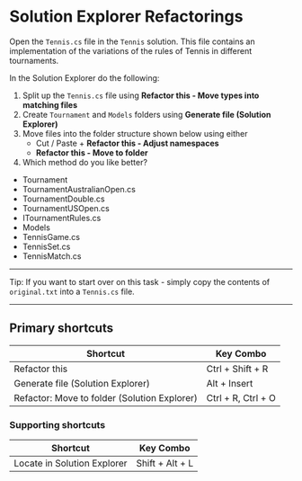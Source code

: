 # Solution Explorer Refactorings

Open the `Tennis.cs` file in the `Tennis` solution. This file contains an implementation of the variations of the rules of Tennis in different tournaments.

In the Solution Explorer do the following:

1. Split up the `Tennis.cs` file using **Refactor this - Move types into matching files**
2. Create `Tournament` and `Models` folders using **Generate file (Solution Explorer)**
3. Move files into the folder structure shown below using either
    * Cut / Paste + **Refactor this - Adjust namespaces**
    * **Refactor this - Move to folder**
4. Which method do you like better?

* Tournament
* TournamentAustralianOpen.cs
* TournamentDouble.cs
* TournamentUSOpen.cs
* ITournamentRules.cs
* Models
* TennisGame.cs
* TennisSet.cs
* TennisMatch.cs

---

Tip: If you want to start over on this task - simply copy the contents of `original.txt` into a `Tennis.cs` file.

---


## Primary shortcuts

Shortcut | Key Combo
--- | ---
Refactor this | Ctrl + Shift + R
Generate file (Solution Explorer) | Alt + Insert
Refactor: Move to folder (Solution Explorer) | Ctrl + R, Ctrl + O

### Supporting shortcuts

Shortcut | Key Combo
--- | ---
Locate in Solution Explorer | Shift + Alt + L